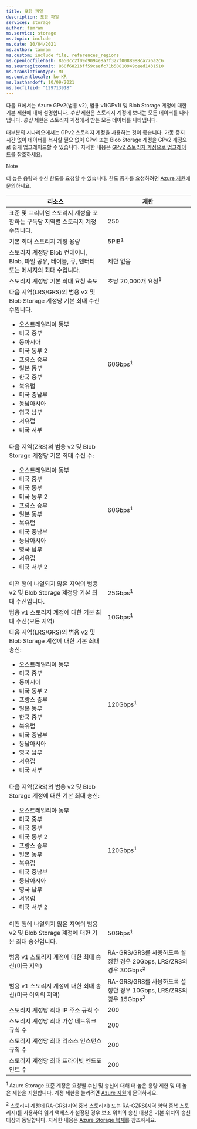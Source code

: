 ```yaml
---
title: 포함 파일
description: 포함 파일
services: storage
author: tamram
ms.service: storage
ms.topic: include
ms.date: 10/04/2021
ms.author: tamram
ms.custom: include file, references_regions
ms.openlocfilehash: 8a50cc2f09d9094e8a7f327f0088988ca776a2c6
ms.sourcegitcommit: 860f6821bff59caefc71b50810949ceed1431510
ms.translationtype: MT
ms.contentlocale: ko-KR
ms.lasthandoff: 10/09/2021
ms.locfileid: "129713918"
---
```

다음 표에서는 Azure GPv2(범용 v2), 범용 v1(GPv1) 및 Blob Storage 계정에 대한 기본 제한에 대해 설명합니다. *수신* 제한은 스토리지 계정에 보내는 모든 데이터를 나타냅니다. *송신* 제한은 스토리지 계정에서 받는 모든 데이터를 나타냅니다.

대부분의 시나리오에서는 GPv2 스토리지 계정을 사용하는 것이 좋습니다. 가동 중지 시간 없이 데이터를 복사할 필요 없이 GPv1 또는 Blob Storage 계정을 GPv2 계정으로 쉽게 업그레이드할 수 있습니다. 자세한 내용은 [GPv2 스토리지 계정으로 업그레이드를 참조하세요.](../articles/storage/common/storage-account-upgrade.md)

> [!NOTE]
> 더 높은 용량과 수신 한도를 요청할 수 있습니다. 한도 증가를 요청하려면 [Azure 지원](https://azure.microsoft.com/support/faq/)에 문의하세요.

| 리소스 | 제한 |
|--|--|
| 표준 및 프리미엄 스토리지 계정을 포함하는 구독당 지역별 스토리지 계정 수입니다. | 250 |
| 기본 최대 스토리지 계정 용량 | 5PiB<sup>1</sup> |
| 스토리지 계정당 Blob 컨테이너, Blob, 파일 공유, 테이블, 큐, 엔터티 또는 메시지의 최대 수입니다. | 제한 없음 |
| 스토리지 계정당 기본 최대 요청 속도 | 초당 20,000개 요청<sup>1</sup> |
| 다음 지역(LRS/GRS)의 범용 v2 및 Blob Storage 계정당 기본 최대 수신 수입니다.<br /><ul><li>오스트레일리아 동부</li><li>미국 중부</li><li>동아시아</li><li>미국 동부 2</li><li>프랑스 중부</li><li>일본 동부</li><li>한국 중부</li><li>북유럽</li><li>미국 중남부</li><li>동남아시아</li><li>영국 남부</li><li>서유럽</li><li>미국 서부</li></ul> | 60Gbps<sup>1</sup> |
| 다음 지역(ZRS)의 범용 v2 및 Blob Storage 계정당 기본 최대 수신 수:<br /><ul><li>오스트레일리아 동부</li><li>미국 중부</li><li>미국 동부</li><li>미국 동부 2</li><li>프랑스 중부</li><li>일본 동부</li><li>북유럽</li><li>미국 중남부</li><li>동남아시아</li><li>영국 남부</li><li>서유럽</li><li>미국 서부 2</li></ul> | 60Gbps<sup>1</sup> |
| 이전 행에 나열되지 않은 지역의 범용 v2 및 Blob Storage 계정당 기본 최대 수신입니다. | 25Gbps<sup>1</sup> |
| 범용 v1 스토리지 계정에 대한 기본 최대 수신(모든 지역) | 10Gbps<sup>1</sup> |
| 다음 지역(LRS/GRS)의 범용 v2 및 Blob Storage 계정에 대한 기본 최대 송신:<br /><ul><li>오스트레일리아 동부</li><li>미국 중부</li><li>동아시아</li><li>미국 동부 2</li><li>프랑스 중부</li><li>일본 동부</li><li>한국 중부</li><li>북유럽</li><li>미국 중남부</li><li>동남아시아</li><li>영국 남부</li><li>서유럽</li><li>미국 서부</li></ul> | 120Gbps<sup>1</sup> |
| 다음 지역(ZRS)의 범용 v2 및 Blob Storage 계정에 대한 기본 최대 송신: <ul><li>오스트레일리아 동부</li><li>미국 중부</li><li>미국 동부</li><li>미국 동부 2</li><li>프랑스 중부</li><li>일본 동부</li><li>북유럽</li><li>미국 중남부</li><li>동남아시아</li><li>영국 남부</li><li>서유럽</li><li>미국 서부 2</li></ul> | 120Gbps<sup>1</sup> |
| 이전 행에 나열되지 않은 지역의 범용 v2 및 Blob Storage 계정에 대한 기본 최대 송신입니다. | 50Gbps<sup>1</sup> |
| 범용 v1 스토리지 계정에 대한 최대 송신(미국 지역) | RA-GRS/GRS를 사용하도록 설정한 경우 20Gbps, LRS/ZRS의 경우 30Gbps<sup>2</sup> |
| 범용 v1 스토리지 계정에 대한 최대 송신(미국 이외의 지역) | RA-GRS/GRS를 사용하도록 설정한 경우 10Gbps, LRS/ZRS의 경우 15Gbps<sup>2</sup> |
| 스토리지 계정당 최대 IP 주소 규칙 수 | 200 |
| 스토리지 계정당 최대 가상 네트워크 규칙 수 | 200 |
| 스토리지 계정당 최대 리소스 인스턴스 규칙 수 | 200 |
| 스토리지 계정당 최대 프라이빗 엔드포인트 수 | 200 |

<sup>1</sup> Azure Storage 표준 계정은 요청별 수신 및 송신에 대해 더 높은 용량 제한 및 더 높은 제한을 지원합니다. 계정 제한을 늘리려면 [Azure 지원](https://azure.microsoft.com/support/faq/)에 문의하세요.

<sup>2</sup> 스토리지 계정에 RA-GRS(지역 중복 스토리지) 또는 RA-GZRS(지역 영역 중복 스토리지)를 사용하여 읽기 액세스가 설정된 경우 보조 위치의 송신 대상은 기본 위치의 송신 대상과 동일합니다. 자세한 내용은 [Azure Storage 복제](../articles/storage/common/storage-redundancy.md)를 참조하세요.
